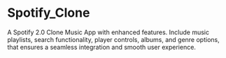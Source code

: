 # Spotify_Clone
A Spotify 2.0 Clone Music App with enhanced features. Include music playlists, search functionality, player controls, albums, and genre options, that ensures a seamless integration and smooth user experience.
